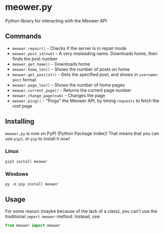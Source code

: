 # meower.py
Python library for interacting with the Meower API
## Commands
- `meower.repair()` - Checks if the server is in repair mode
- `meower.post_id(num)` - A very misleading name. Downloads home, then finds the post number
- `meower.get_home()` - Downloads home
- `meower.home_len()` - Shows the number of posts on home
- `meower.get_post(str)` - Gets the specified post, and shows in `username: post` format
- `meower.page_len()` - Shows the number of home pages
- `meower.current_page()` - Returns the current page number
- `meower.change_page(num)` - Changes the page
- `meower.ping()` - "Pings" the Meower API, by timing `requests` to fetch the root page
## Installing
`meower.py` is now on PyPI (Python Package Index)! That means that you can use `pip3`, or `pip` to install it now!
### Linux
```
pip3 install meower
```
### Windows
```
py -m pip install meower
```
## Usage
For some reason (maybe because of the lack of a class), you can't use the traditional `import meower` method. Instead, use:
```python
from meower import meower
```
